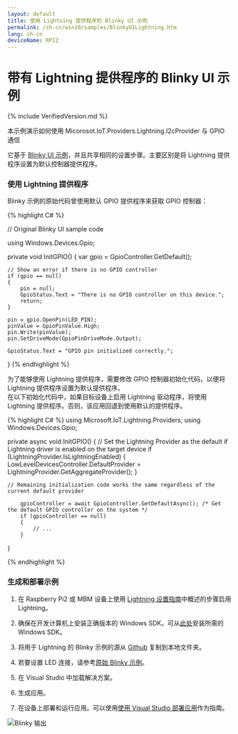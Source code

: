 ```yaml
---
layout: default
title: 使用 Lightning 提供程序的 Blinky UI 示例
permalink: /zh-cn/win10/samples/BlinkyUILightning.htm
lang: zh-cn
deviceName: RPI2
---
```


# 带有 Lightning 提供程序的 Blinky UI 示例

{% include VerifiedVersion.md %}

本示例演示如何使用 Micorosot.IoT.Providers.Lightning.I2cProvider 与 GPIO 通信

它基于 [Blinky UI 示例]({{site.baseurl}}/{{page.lang}}/win10/samples/Blinky.htm)，并且共享相同的设置步骤。主要区别是将 Lightning 提供程序设置为默认控制器提供程序。

### 使用 Lightning 提供程序

Blinky 示例的原始代码曾使用默认 GPIO 提供程序来获取 GPIO 控制器：

{% highlight C# %}

// Original Blinky UI sample code

using Windows.Devices.Gpio;

private void InitGPIO()
{
    var gpio = GpioController.GetDefault();

    // Show an error if there is no GPIO controller
    if (gpio == null)
    {
        pin = null;
        GpioStatus.Text = "There is no GPIO controller on this device.";
        return;
    }

    pin = gpio.OpenPin(LED_PIN);
    pinValue = GpioPinValue.High;
    pin.Write(pinValue);
    pin.SetDriveMode(GpioPinDriveMode.Output);

    GpioStatus.Text = "GPIO pin initialized correctly.";

}
{% endhighlight %}


为了能够使用 Lightning 提供程序，需要修改 GPIO 控制器初始化代码，以便将 Lightning 提供程序设置为默认提供程序。<br/> 在以下初始化代码中，如果目标设备上启用 Lightning 驱动程序，将使用 Lightning 提供程序。否则，该应用回退到使用默认的提供程序。

{% highlight C# %}
using Microsoft.IoT.Lightning.Providers;
using Windows.Devices.Gpio;

private async void InitGPIO()
{
    // Set the Lightning Provider as the default if Lightning driver is enabled on the target device
    if (LightningProvider.IsLightningEnabled)
    {
        LowLevelDevicesController.DefaultProvider = LightningProvider.GetAggregateProvider();
    }

    // Remaining initialization code works the same regardless of the current default provider

        gpioController = await GpioController.GetDefaultAsync(); /* Get the default GPIO controller on the system */
        if (gpioController == null)
        {
            // ...
        }
}

{% endhighlight %}


### 生成和部署示例

1. 在 Raspberry Pi2 或 MBM 设备上使用 [Lightning 设置指南]({{site.baseurl}}/{{page.lang}}/win10/LightningSetup.htm)中概述的步骤启用 Lightning。

1. 确保在开发计算机上安装正确版本的 Windows SDK。可从[此处](https://dev.windows.com/zh-cn/downloads/windows-10-developer-preview)安装所需的 Windows SDK。

1. 将用于 Lightning 的 Blinky 示例的源从 [Github](https://github.com/ms-iot/BusProviders/tree/develop/Microsoft.IoT.Lightning.Providers) 复制到本地文件夹。

1. 若要设置 LED 连接，请参考[原始 Blinky 示例]({{site.baseurl}}/{{page.lang}}/win10/samples/Blinky.htm)。

1. 在 Visual Studio 中加载解决方案。

1. 生成应用。

1. 在设备上部署和运行应用。可以使用[使用 Visual Studio 部署应用]({{site.baseurl}}/{{page.lang}}/win10/AppDeployment.htm)作为指南。

![Blinky 输出]({{site.baseurl}}/Resources/images/Lightning/BlinkyUI.png)

